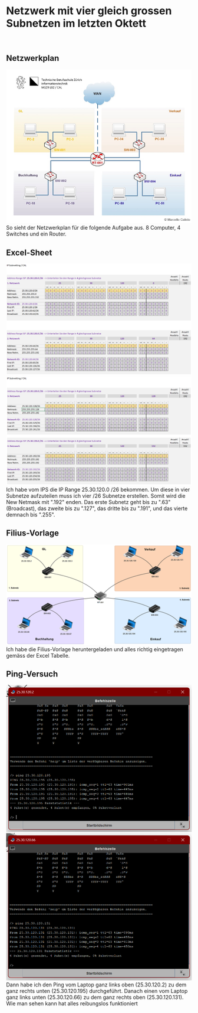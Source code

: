 # Netzwerk mit vier gleich grossen Subnetzen im letzten Oktett

<br>

## Netzwerkplan

<img src="../../Bilder/P3 Bild1.jpg">
So sieht der Netzwerkplan für die folgende Aufgabe aus. 8 Computer, 4 Switches und ein Router.

<br>

## Excel-Sheet

<img src="../../Bilder/P3 Bild2.png">
<img src="../../Bilder/P3 Bild3.png">
Ich habe vom IPS die IP Range 25.30.120.0 /26 bekommen. Um diese in vier Subnetze aufzuteilen muss ich vier /26 Subnetze erstellen. Somit wird die New Netmask mit ".192" enden. Das erste Subnetz geht bis zu ".63" (Broadcast), das zweite bis zu ".127", das dritte bis zu ".191", und das vierte demnach bis ".255".

<br>

## Filius-Vorlage
<img src="../../Bilder/P3 Bild4.png">
Ich habe die Filius-Vorlage heruntergeladen und alles richtig eingetragen gemäss der Excel Tabelle.

<br>

## Ping-Versuch
<img src="../../Bilder/P3 Bild5.png">
<img src="../../Bilder/P3 Bild6.png">
Dann habe ich den Ping vom Laptop ganz links oben (25.30.120.2) zu dem ganz rechts unten (25.30.120.195) durchgeführt. Danach einen vom Laptop ganz links unten (25.30.120.66) zu dem ganz rechts oben (25.30.120.131). Wie man sehen kann hat alles reibungslos funktioniert
